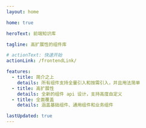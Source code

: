 ```yaml
---
layout: home

home: true

heroText: 前端知识库

tagline: 高扩展性的组件库

# actionText: 快速开始
actionLink: /frontendLink/

features:
  - title: 简介之上
    details: 所有组件支持全量引入和按需引入，并且用法简单
  - title: 高扩展性
    details: 全新的组件 api 设计，支持高度自定义
  - title: 全面覆盖
    details: 涵盖基础组件、通用组件和业务组件

lastUpdated: true
---
```


<!-- <script setup>
import { useRouter, onMounted } from 'vue'

const router = useRouter()
onMounted(() => {
  router.go('/frontendLink')
})
</script> -->